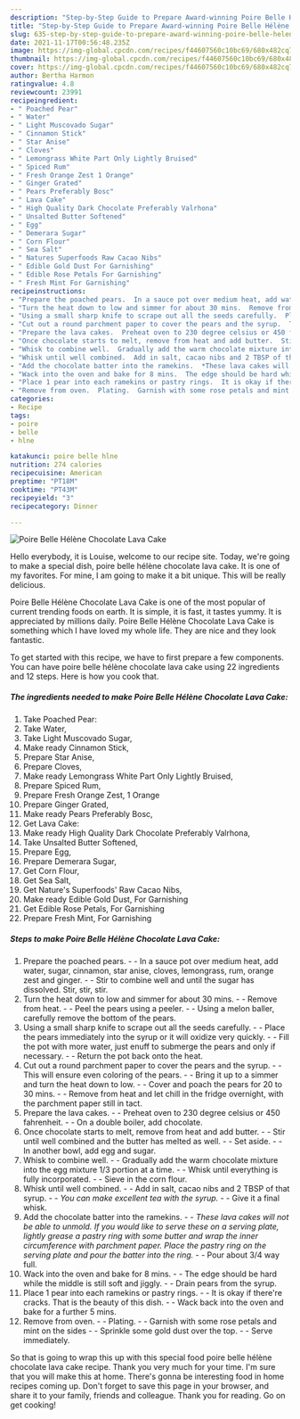 ```yaml
---
description: "Step-by-Step Guide to Prepare Award-winning Poire Belle Hélène Chocolate Lava Cake"
title: "Step-by-Step Guide to Prepare Award-winning Poire Belle Hélène Chocolate Lava Cake"
slug: 635-step-by-step-guide-to-prepare-award-winning-poire-belle-helene-chocolate-lava-cake
date: 2021-11-17T00:56:48.235Z
image: https://img-global.cpcdn.com/recipes/f44607560c10bc69/680x482cq70/poire-belle-helene-chocolate-lava-cake-recipe-main-photo.jpg
thumbnail: https://img-global.cpcdn.com/recipes/f44607560c10bc69/680x482cq70/poire-belle-helene-chocolate-lava-cake-recipe-main-photo.jpg
cover: https://img-global.cpcdn.com/recipes/f44607560c10bc69/680x482cq70/poire-belle-helene-chocolate-lava-cake-recipe-main-photo.jpg
author: Bertha Harmon
ratingvalue: 4.8
reviewcount: 23991
recipeingredient:
- " Poached Pear"
- " Water"
- " Light Muscovado Sugar"
- " Cinnamon Stick"
- " Star Anise"
- " Cloves"
- " Lemongrass White Part Only Lightly Bruised"
- " Spiced Rum"
- " Fresh Orange Zest 1 Orange"
- " Ginger Grated"
- " Pears Preferably Bosc"
- " Lava Cake"
- " High Quality Dark Chocolate Preferably Valrhona"
- " Unsalted Butter Softened"
- " Egg"
- " Demerara Sugar"
- " Corn Flour"
- " Sea Salt"
- " Natures Superfoods Raw Cacao Nibs"
- " Edible Gold Dust For Garnishing"
- " Edible Rose Petals For Garnishing"
- " Fresh Mint For Garnishing"
recipeinstructions:
- "Prepare the poached pears.  In a sauce pot over medium heat, add water, sugar, cinnamon, star anise, cloves, lemongrass, rum, orange zest and ginger.  Stir to combine well and until the sugar has dissolved. Stir, stir, stir."
- "Turn the heat down to low and simmer for about 30 mins.  Remove from heat.  Peel the pears using a peeler.  Using a melon baller, carefully remove the bottom of the pears."
- "Using a small sharp knife to scrape out all the seeds carefully.  Place the pears immediately into the syrup or it will oxidize very quickly.  Fill the pot with more water, just enuff to submerge the pears and only if necessary.  Return the pot back onto the heat."
- "Cut out a round parchment paper to cover the pears and the syrup.  This will ensure even coloring of the pears.  Bring it up to a simmer and turn the heat down to low.  Cover and poach the pears for 20 to 30 mins.  Remove from heat and let chill in the fridge overnight, with the parchment paper still in tact."
- "Prepare the lava cakes.  Preheat oven to 230 degree celsius or 450 fahrenheit.  On a double boiler, add chocolate."
- "Once chocolate starts to melt, remove from heat and add butter.  Stir until well combined and the butter has melted as well.  Set aside.  In another bowl, add egg and sugar."
- "Whisk to combine well.  Gradually add the warm chocolate mixture into the egg mixture 1/3 portion at a time.  Whisk until everything is fully incorporated.  Sieve in the corn flour."
- "Whisk until well combined.  Add in salt, cacao nibs and 2 TBSP of that syrup.  *You can make excellent tea with the syrup.*  Give it a final whisk."
- "Add the chocolate batter into the ramekins.  *These lava cakes will not be able to unmold. If you would like to serve these on a serving plate, lightly grease a pastry ring with some butter and wrap the inner circumference with parchment paper. Place the pastry ring on the serving plate and pour the batter into the ring.*  Pour about 3/4 way full."
- "Wack into the oven and bake for 8 mins.  The edge should be hard while the middle is still soft and jiggly.  Drain pears from the syrup."
- "Place 1 pear into each ramekins or pastry rings.  It is okay if there&#39;re cracks. That is the beauty of this dish.  Wack back into the oven and bake for a further 5 mins."
- "Remove from oven.  Plating.  Garnish with some rose petals and mint on the sides  Sprinkle some gold dust over the top.  Serve immediately."
categories:
- Recipe
tags:
- poire
- belle
- hlne

katakunci: poire belle hlne 
nutrition: 274 calories
recipecuisine: American
preptime: "PT18M"
cooktime: "PT43M"
recipeyield: "3"
recipecategory: Dinner

---
```



![Poire Belle Hélène Chocolate Lava Cake](https://img-global.cpcdn.com/recipes/f44607560c10bc69/680x482cq70/poire-belle-helene-chocolate-lava-cake-recipe-main-photo.jpg)

Hello everybody, it is Louise, welcome to our recipe site. Today, we're going to make a special dish, poire belle hélène chocolate lava cake. It is one of my favorites. For mine, I am going to make it a bit unique. This will be really delicious.



Poire Belle Hélène Chocolate Lava Cake is one of the most popular of current trending foods on earth. It is simple, it is fast, it tastes yummy. It is appreciated by millions daily. Poire Belle Hélène Chocolate Lava Cake is something which I have loved my whole life. They are nice and they look fantastic.


To get started with this recipe, we have to first prepare a few components. You can have poire belle hélène chocolate lava cake using 22 ingredients and 12 steps. Here is how you cook that.

<!--inarticleads1-->

##### The ingredients needed to make Poire Belle Hélène Chocolate Lava Cake:

1. Take  Poached Pear:
1. Take  Water,
1. Take  Light Muscovado Sugar,
1. Make ready  Cinnamon Stick,
1. Prepare  Star Anise,
1. Prepare  Cloves,
1. Make ready  Lemongrass White Part Only Lightly Bruised,
1. Prepare  Spiced Rum,
1. Prepare  Fresh Orange Zest, 1 Orange
1. Prepare  Ginger Grated,
1. Make ready  Pears Preferably Bosc,
1. Get  Lava Cake:
1. Make ready  High Quality Dark Chocolate Preferably Valrhona,
1. Take  Unsalted Butter Softened,
1. Prepare  Egg,
1. Prepare  Demerara Sugar,
1. Get  Corn Flour,
1. Get  Sea Salt,
1. Get  Nature&#39;s Superfoods&#39; Raw Cacao Nibs,
1. Make ready  Edible Gold Dust, For Garnishing
1. Get  Edible Rose Petals, For Garnishing
1. Prepare  Fresh Mint, For Garnishing




<!--inarticleads2-->

##### Steps to make Poire Belle Hélène Chocolate Lava Cake:

1. Prepare the poached pears. -  - In a sauce pot over medium heat, add water, sugar, cinnamon, star anise, cloves, lemongrass, rum, orange zest and ginger. -  - Stir to combine well and until the sugar has dissolved. Stir, stir, stir.
1. Turn the heat down to low and simmer for about 30 mins. -  - Remove from heat. -  - Peel the pears using a peeler. -  - Using a melon baller, carefully remove the bottom of the pears.
1. Using a small sharp knife to scrape out all the seeds carefully. -  - Place the pears immediately into the syrup or it will oxidize very quickly. -  - Fill the pot with more water, just enuff to submerge the pears and only if necessary. -  - Return the pot back onto the heat.
1. Cut out a round parchment paper to cover the pears and the syrup. -  - This will ensure even coloring of the pears. -  - Bring it up to a simmer and turn the heat down to low. -  - Cover and poach the pears for 20 to 30 mins. -  - Remove from heat and let chill in the fridge overnight, with the parchment paper still in tact.
1. Prepare the lava cakes. -  - Preheat oven to 230 degree celsius or 450 fahrenheit. -  - On a double boiler, add chocolate.
1. Once chocolate starts to melt, remove from heat and add butter. -  - Stir until well combined and the butter has melted as well. -  - Set aside. -  - In another bowl, add egg and sugar.
1. Whisk to combine well. -  - Gradually add the warm chocolate mixture into the egg mixture 1/3 portion at a time. -  - Whisk until everything is fully incorporated. -  - Sieve in the corn flour.
1. Whisk until well combined. -  - Add in salt, cacao nibs and 2 TBSP of that syrup. -  - *You can make excellent tea with the syrup.* -  - Give it a final whisk.
1. Add the chocolate batter into the ramekins. -  - *These lava cakes will not be able to unmold. If you would like to serve these on a serving plate, lightly grease a pastry ring with some butter and wrap the inner circumference with parchment paper. Place the pastry ring on the serving plate and pour the batter into the ring.* -  - Pour about 3/4 way full.
1. Wack into the oven and bake for 8 mins. -  - The edge should be hard while the middle is still soft and jiggly. -  - Drain pears from the syrup.
1. Place 1 pear into each ramekins or pastry rings. -  - It is okay if there&#39;re cracks. That is the beauty of this dish. -  - Wack back into the oven and bake for a further 5 mins.
1. Remove from oven. -  - Plating. -  - Garnish with some rose petals and mint on the sides -  - Sprinkle some gold dust over the top. -  - Serve immediately.




So that is going to wrap this up with this special food poire belle hélène chocolate lava cake recipe. Thank you very much for your time. I'm sure that you will make this at home. There's gonna be interesting food in home recipes coming up. Don't forget to save this page in your browser, and share it to your family, friends and colleague. Thank you for reading. Go on get cooking!
